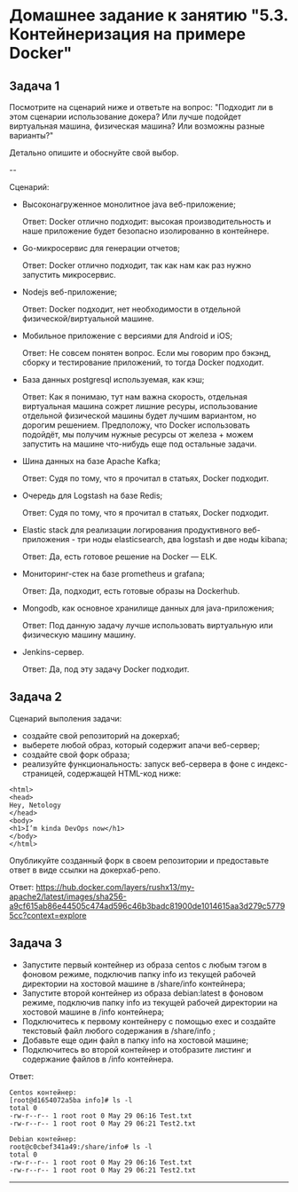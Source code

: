 # Домашнее задание к занятию "5.3. Контейнеризация на примере Docker"

## Задача 1 

Посмотрите на сценарий ниже и ответьте на вопрос:
"Подходит ли в этом сценарии использование докера? Или лучше подойдет виртуальная машина, физическая машина? Или возможны разные варианты?"

Детально опишите и обоснуйте свой выбор.

--

Сценарий:

- Высоконагруженное монолитное java веб-приложение; 

   Ответ: Docker отлично подходит: высокая производительность и наше приложение будет безопасно изолированно в контейнере.

- Go-микросервис для генерации отчетов;

   Ответ: Docker отлично подходит, так как нам как раз нужно запустить микросервис.

- Nodejs веб-приложение;

   Ответ: Docker подходит, нет необходимости в отдельной физической/виртуальной машине.

- Мобильное приложение c версиями для Android и iOS;

   Ответ: Не совсем понятен вопрос. Если мы говорим про бэкэнд, сборку и тестирование приложений, то тогда Docker подходит.

- База данных postgresql используемая, как кэш;

   Ответ: Как я понимаю, тут нам важна скорость, отдельная виртуальная машина сожрет лишние ресуры, использование отдельной физической машины будет лучшим вариантом, но дорогим решением. Предположу, что Docker использовать подойдёт, мы получим нужные ресурсы от железа + можем запустить на машине что-нибудь еще под остальные задачи.

- Шина данных на базе Apache Kafka;

   Ответ: Судя по тому, что я прочитал в статьях, Docker подходит.

- Очередь для Logstash на базе Redis;

   Ответ: Судя по тому, что я прочитал в статьях, Docker подходит.

- Elastic stack для реализации логирования продуктивного веб-приложения - три ноды elasticsearch, два logstash и две ноды kibana;

   Ответ: Да, есть готовое решение на Docker — ELK.

- Мониторинг-стек на базе prometheus и grafana;

   Ответ: Да, подходит, есть готовые образы на Dockerhub.

- Mongodb, как основное хранилище данных для java-приложения;

   Ответ: Под данную задачу лучше использовать виртуальную или физическую машину машину.

- Jenkins-сервер.

   Ответ: Да, под эту задачу Docker подходит.

## Задача 2 

Сценарий выполения задачи:

- создайте свой репозиторий на докерхаб; 
- выберете любой образ, который содержит апачи веб-сервер;
- создайте свой форк образа;
- реализуйте функциональность: 
запуск веб-сервера в фоне с индекс-страницей, содержащей HTML-код ниже: 
```
<html>
<head>
Hey, Netology
</head>
<body>
<h1>I’m kinda DevOps now</h1>
</body>
</html>
```
Опубликуйте созданный форк в своем репозитории и предоставьте ответ в виде ссылки на докерхаб-репо.

   Ответ:
   https://hub.docker.com/layers/rushx13/my-apache2/latest/images/sha256-a9cf615ab86e44505c474ad596c46b3badc81900de1014615aa3d279c57795cc?context=explore


## Задача 3 

- Запустите первый контейнер из образа centos c любым тэгом в фоновом режиме, подключив папку info из текущей рабочей директории на хостовой машине в /share/info контейнера;
- Запустите второй контейнер из образа debian:latest в фоновом режиме, подключив папку info из текущей рабочей директории на хостовой машине в /info контейнера;
- Подключитесь к первому контейнеру с помощью exec и создайте текстовый файл любого содержания в /share/info ;
- Добавьте еще один файл в папку info на хостовой машине;
- Подключитесь во второй контейнер и отобразите листинг и содержание файлов в /info контейнера.


Ответ:

```  
Centos контейнер:
[root@d1654072a5ba info]# ls -l
total 0
-rw-r--r-- 1 root root 0 May 29 06:16 Test.txt
-rw-r--r-- 1 root root 0 May 29 06:21 Test2.txt
  
Debian контейнер:
root@c0cbef341a49:/share/info# ls -l
total 0
-rw-r--r-- 1 root root 0 May 29 06:16 Test.txt
-rw-r--r-- 1 root root 0 May 29 06:21 Test2.txt
```

---


